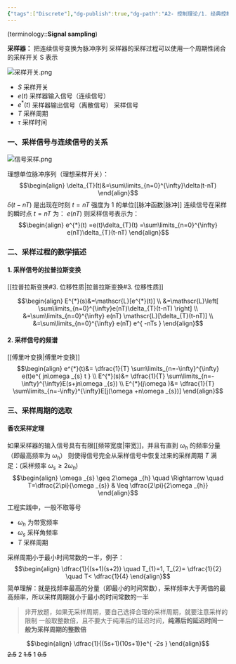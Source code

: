```yaml
---
{"tags":["Discrete"],"dg-publish":true,"dg-path":"A2- 控制理论/1. 经典控制理论/信号采样.md","permalink":"/A2- 控制理论/1. 经典控制理论/信号采样/","dgPassFrontmatter":true,"noteIcon":"","created":"2024-07-05T14:07:08.000+08:00","updated":"2025-05-02T17:47:13.022+08:00"}
---
```


(terminology::**Signal sampling**)

**采样器：** 把连续信号变换为脉冲序列
采样器的采样过程可以使用一个周期性闭合的采样开关 S 表示

![采样开关.png](/img/user/Functional%20files/Photo%20Resources/%E9%87%87%E6%A0%B7%E5%BC%80%E5%85%B3.png)

- $S$ 采样开关
- $e(t)$ 采样器输入信号（连续信号）
- $e^{*}(t)$ 采样器输出信号（离散信号）   采样信号
- $T$ 采样周期
- $\tau$ 采样时间

### 一、采样信号与连续信号的关系

![信号采样.png](/img/user/Functional%20files/Photo%20Resources/%E4%BF%A1%E5%8F%B7%E9%87%87%E6%A0%B7.png)

理想单位脉冲序列（理想采样开关）：
$$\begin{align}
\delta_{T}(t)&=\sum\limits_{n=0}^{\infty}\delta(t-nT)
\end{align}$$
$\delta(t-nT)$ 是出现在时刻 $t=nT$   强度为 1 的单位[[脉冲函数\|脉冲]]
连续信号在采样的瞬时点 $t=nT$ 为： $e(nT)$
则采样信号表示为：
$$\begin{align}
 e^{*}(t) =e(t)\delta_{T}(t) =\sum\limits_{n=0}^{\infty} e(nT)\delta_{T}(t-nT)
\end{align}$$

### 二、采样过程的数学描述
#### 1. 采样信号的拉普拉斯变换
[[拉普拉斯变换#3. 位移性质\|拉普拉斯变换#3. 位移性质]]

$$\begin{align}
E^{*}(s)&=\mathscr{L}[e^{*}(t)] \\
&=\mathscr{L}\left[ \sum\limits_{n=0}^{\infty}e(nT)\delta_{T}(t-nT) \right] \\
&=\sum\limits_{n=0}^{\infty} e(nT) \mathscr{L}[\delta_{T}(t-nT)] \\
&=\sum\limits_{n=0}^{\infty} e(nT) e^{ -nTs }
\end{align}$$

#### 2. 采样信号的频谱 
[[傅里叶变换\|傅里叶变换]]
$$\begin{align}
e^{*}(t)&= \dfrac{1}{T} \sum\limits_{n=-\infty}^{\infty} e(t)e^{ jn\omega _{s} t } \\
E^{*}(s)&= \dfrac{1}{T} \sum\limits_{n=-\infty}^{\infty}E(s+jn\omega _{s}) \\
E^{*}(j\omega )&= \dfrac{1}{T} \sum\limits_{n=-\infty}^{\infty}E[j(\omega +n\omega _{s})]
\end{align}$$

### 三、采样周期的选取

#### 香农采样定理
如果采样器的输入信号具有有限[[频带宽度\|带宽]]，并且有直到 $\omega_{h}$ 的频率分量（即最高频率为 $\omega_{h}$）
则使得信号完全从采样信号中恢复过来的采样周期 $T$ 满足：(采样频率 $\omega_{s}\geq 2\omega_{h}$)
$$\begin{align}
 \omega _{s}  \geq 2\omega _{h} \quad \Rightarrow \quad T=\dfrac{2\pi}{\omega _{s}} & \leq \dfrac{2\pi}{2\omega _{h}} 
\end{align}$$

工程实践中，一般不取等号
- $\omega_{h}$ 为带宽频率
- $\omega_{s}$ 采样角频率
- $T$ 采样周期

采样周期小于最小时间常数的一半，例子：
$$\begin{align}
\dfrac{1}{(s+1)(s+2)}   \quad  T_{1}=1, T_{2}= \dfrac{1}{2}   \quad  T< \dfrac{1}{4}
 \end{align}$$
简单理解：就是找频率最高的分量（即最小的时间常数），采样频率大于两倍的最高频率，所以采样周期就小于最小的时间常数的一半

> 非开放题，如果无采样周期，要自己选择合理的采样周期，就要注意采样的限制
> 一般取整数倍，且不要大于纯滞后的延迟时间，**纯滞后的延迟时间一般为采样周期的整数倍**

$$\begin{align}
\dfrac{1}{(5s+1)(10s+1)}e^{ -2s }
\end{align}$$
~~2.5~~    2   ~~1.5~~    1     ~~0.5~~


